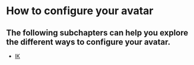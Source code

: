 
# How to configure your avatar


## The following subchapters can help you explore the different ways to configure your avatar.

-  [IK](IK.md)